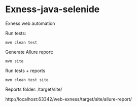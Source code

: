 
# Exness-java-selenide

Exness web automation

Run tests:

    mvn clean test

Generate Allure report:

    mvn site

Run tests + reports

    mvn clean test site
    
Reports folder: /target/site/

http://localhost:63342/web-exness/target/site/allure-report/